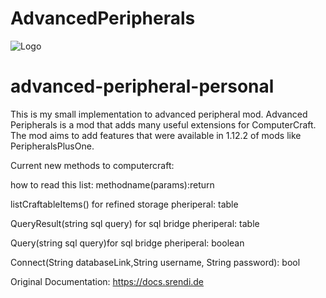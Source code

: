 # AdvancedPeripherals

![Logo](https://www.bisecthosting.com/images/CF/Advanced_Peripherals/BH_AP_Header.png "Logo")

# advanced-peripheral-personal

This is my small implementation to advanced peripheral mod. Advanced Peripherals is a mod that adds many useful extensions for ComputerCraft. The mod aims to add features that were
available in 1.12.2 of mods like PeripheralsPlusOne.


Current new methods to computercraft:

how to read this list: methodname(params):return

listCraftableItems() for refined storage pheriperal: table 

QueryResult(string sql query) for sql bridge pheriperal: table

Query(string sql query)for sql bridge pheriperal: boolean

Connect(String databaseLink,String username, String password): bool


Original Documentation: https://docs.srendi.de

